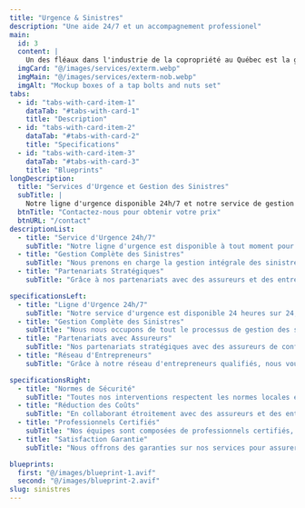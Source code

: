 ```yaml
---
title: "Urgence & Sinistres"
description: "Une aide 24/7 et un accompagnement professionel"
main:
  id: 3
  content: |
    Un des fléaux dans l'industrie de la copropriété au Québec est la gestion des sinsitres et des urgences. Jumelé aux réclamatiosn à faire et les négociations avec les assurances, obtenir un soutien compétent est presque une obligation, nous pouvons nous en charger.
  imgCard: "@/images/services/exterm.webp"
  imgMain: "@/images/services/exterm-nob.webp"
  imgAlt: "Mockup boxes of a tap bolts and nuts set"
tabs:
  - id: "tabs-with-card-item-1"
    dataTab: "#tabs-with-card-1"
    title: "Description"
  - id: "tabs-with-card-item-2"
    dataTab: "#tabs-with-card-2"
    title: "Specifications"
  - id: "tabs-with-card-item-3"
    dataTab: "#tabs-with-card-3"
    title: "Blueprints"
longDescription:
  title: "Services d'Urgence et Gestion des Sinistres"
  subTitle: |
    Notre ligne d'urgence disponible 24h/7 et notre service de gestion complète des sinistres et des réclamations vous offrent une tranquillité d'esprit totale. En partenariat avec des assureurs et des entrepreneurs de confiance, nous réduisons les coûts tout en maintenant une compétence exceptionnelle.
  btnTitle: "Contactez-nous pour obtenir votre prix"
  btnURL: "/contact"
descriptionList:
  - title: "Service d'Urgence 24h/7"
    subTitle: "Notre ligne d'urgence est disponible à tout moment pour gérer rapidement toute situation critique, assurant la sécurité et le confort de votre copropriété."
  - title: "Gestion Complète des Sinistres"
    subTitle: "Nous prenons en charge la gestion intégrale des sinistres, de l'évaluation initiale à la réclamation auprès des assureurs, pour un processus sans tracas."
  - title: "Partenariats Stratégiques"
    subTitle: "Grâce à nos partenariats avec des assureurs et des entrepreneurs qualifiés, nous garantissons des services compétents à des coûts réduits, sans compromettre la qualité."

specificationsLeft:
  - title: "Ligne d'Urgence 24h/7"
    subTitle: "Notre service d'urgence est disponible 24 heures sur 24, 7 jours sur 7, pour répondre rapidement à toute situation critique et garantir la sécurité de votre copropriété."
  - title: "Gestion Complète des Sinistres"
    subTitle: "Nous nous occupons de tout le processus de gestion des sinistres, de l'évaluation initiale à la réclamation auprès des assureurs, pour un suivi sans tracas."
  - title: "Partenariats avec Assureurs"
    subTitle: "Nos partenariats stratégiques avec des assureurs de confiance nous permettent de réduire les coûts tout en assurant une gestion compétente et rapide des sinistres."
  - title: "Réseau d'Entrepreneurs"
    subTitle: "Grâce à notre réseau d'entrepreneurs qualifiés, nous vous assurons des réparations rapides et efficaces à des tarifs compétitifs."

specificationsRight:
  - title: "Normes de Sécurité"
    subTitle: "Toutes nos interventions respectent les normes locales et nationales de sécurité, garantissant des pratiques sûres et légales."
  - title: "Réduction des Coûts"
    subTitle: "En collaborant étroitement avec des assureurs et des entrepreneurs, nous optimisons les coûts sans compromettre la qualité du service."
  - title: "Professionnels Certifiés"
    subTitle: "Nos équipes sont composées de professionnels certifiés, formés pour gérer les sinistres avec efficacité et expertise."
  - title: "Satisfaction Garantie"
    subTitle: "Nous offrons des garanties sur nos services pour assurer la satisfaction de nos clients et des résultats durables et efficaces."

blueprints:
  first: "@/images/blueprint-1.avif"
  second: "@/images/blueprint-2.avif"
slug: sinistres    
---
```

